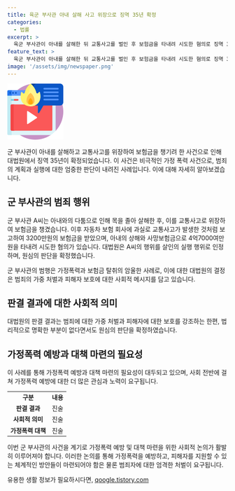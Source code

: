 ```yaml
---
title: 육군 부사관 아내 살해 사고 위장으로 징역 35년 확정
categories:
  - 법률
excerpt: >
  육군 부사관이 아내를 살해한 뒤 교통사고를 벌인 후 보험금을 타내려 시도한 혐의로 징역 35년을 선고받았다. 대법원은 살인 및 보험금 부정수령 혐의로 재판에 넘겨진 A씨의 35년 징역 선고를 확정했다. A씨는 아내와 다퉈다 목을 졸아 살해한 뒤 교통사고를 일으켜 보험금을 받으려 시도했으며, 이에 대해 1심과 2심에서 유죄를 인정받았다. 대법원은 이를 결정함으로써 A씨의 혐의에 대한 확정을 이루었다.
feature_text: >
  육군 부사관이 아내를 살해한 뒤 교통사고를 벌인 후 보험금을 타내려 시도한 혐의로 징역 35년을 선고받았다. 대법원은 살인 및 보험금 부정수령 혐의로 재판에 넘겨진 A씨의 35년 징역 선고를 확정했다. A씨는 아내와 다퉈다 목을 졸아 살해한 뒤 교통사고를 일으켜 보험금을 받으려 시도했으며, 이에 대해 1심과 2심에서 유죄를 인정받았다. 대법원은 이를 결정함으로써 A씨의 혐의에 대한 확정을 이루었다.
image: '/assets/img/newspaper.png'
---
```


<p><img src="/assets/img/news.png" alt="rentncar 속보" /></p>

<p data-ke-size="size16">군 부사관이 아내를 살해하고 교통사고를 위장하여 보험금을 챙기려 한 사건으로 인해 대법원에서 징역 35년이 확정되었습니다. 이 사건은 비극적인 가정 폭력 사건으로, 범죄의 계획과 실행에 대한 엄중한 판단이 내려진 사례입니다. 이에 대해 자세히 알아보겠습니다.</p>

<h2 data-ke-size="size26">군 부사관의 범죄 행위</h2>

<p>군 부사관 A씨는 아내와의 다툼으로 인해 목을 졸아 살해한 후, 이를 교통사고로 위장하여 보험금을 챙겼습니다. 이후 자동차 보험 회사에 과실로 교통사고가 발생한 것처럼 보고하여 3200만원의 보험금을 받았으며, 아내의 상해와 사망보험금으로 4억7000여만원을 타내려 시도한 혐의가 있습니다. 대법원은 A씨의 행위를 살인의 실행 행위로 인정하며, 원심의 판단을 확정했습니다.</p>

<p data-ke-size="size16">군 부사관의 범행은 가정폭력과 보험금 탈취의 암울한 사례로, 이에 대한 대법원의 결정은 범죄의 가중 처벌과 피해자 보호에 대한 사회적 메시지를 담고 있습니다.</p>

<h2 data-ke-size="size26">판결 결과에 대한 사회적 의미</h2>

<p data-ke-size="size16">대법원의 판결 결과는 범죄에 대한 가중 처벌과 피해자에 대한 보호를 강조하는 한편, 법리적으로 명확한 부분이 없다면서도 원심의 판단을 확정하였습니다.</p>

<h2 data-ke-size="size26">가정폭력 예방과 대책 마련의 필요성</h2>

<p data-ke-size="size16">이 사례를 통해 가정폭력 예방과 대책 마련의 필요성이 대두되고 있으며, 사회 전반에 걸쳐 가정폭력 예방에 대한 더 많은 관심과 노력이 요구됩니다.</p>

<table>
    <tbody>
        <tr>
            <td style="text-align: center; height: 17px;"><b>구분</b></td>
            <td style="text-align: center; height: 17px;"><b>내용</b></td>
        </tr>
        <tr>
            <td style="text-align: center; height: 17px;"><b>판결 결과</b></td>
            <td style="text-align: center; height: 17px;">진술</td>
        </tr>
        <tr>
            <td style="text-align: center; height: 17px;"><b>사회적 의미</b></td>
            <td style="text-align: center; height: 17px;">진술</td>
        </tr>
        <tr>
            <td style="text-align: center; height: 17px;"><b>가정폭력 대책</b></td>
            <td style="text-align: center; height: 17px;">진술</td>
        </tr>
    </tbody>
</table>

<p data-ke-size="size16">이번 군 부사관의 사건을 계기로 가정폭력 예방 및 대책 마련을 위한 사회적 논의가 활발히 이루어져야 합니다. 이러한 논의를 통해 가정폭력을 예방하고, 피해자를 지원할 수 있는 체계적인 방안들이 마련되어야 함은 물론 범죄자에 대한 엄격한 처벌이 요구됩니다.</p>
유용한 생활 정보가 필요하시다면, <a href="https://qoogle.tistory.com" rel="dofollow">qoogle.tistory.com</a>


